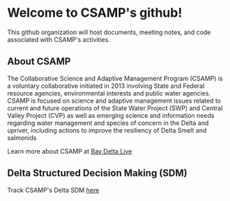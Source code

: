 # Welcome to CSAMP's github!

This github organization will host documents, meeting notes, and code associated with CSAMP's activities.  

## About CSAMP

The Collaborative Science and Adaptive Management Program (CSAMP) is a voluntary collaborative initiated in 2013 involving State and Federal resource agencies, environmental interests and public water agencies. CSAMP is focused on science and adaptive management issues related to current and future operations of the State Water Project (SWP) and Central Valley Project (CVP) as well as emerging science and information needs regarding water management and species of concern in the Delta and upriver, including actions to improve the resiliency of Delta Smelt and salmonids

Learn more about CSAMP at [Bay Delta Live](https://baydeltalive.com/CSAMP/csamp%20main/csamp-main)

## Delta Structured Decision Making (SDM)

Track CSAMP's Delta SDM [here](https://github.com/CSAMP/structured-decision-making)
